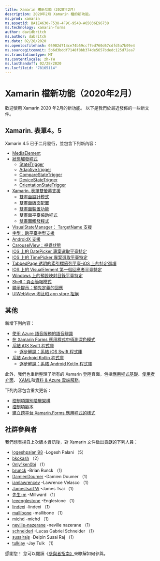 ```yaml
---
title: Xamarin 檔新功能（2020年2月）
description: 2020年2月 Xamarin 檔的新功能。
ms.prod: xamarin
ms.assetid: BA1E4630-F538-4F9C-9548-A65036E96738
ms.technology: xamarin-forms
author: davidbritch
ms.author: dabritch
ms.date: 02/28/2020
ms.openlocfilehash: 05902d714ce74b59ccf7ed760d67cdfd5a7b09e4
ms.sourcegitcommit: 5b6d3bddf7148f8bb374de5657bdedc125d72ea7
ms.translationtype: MT
ms.contentlocale: zh-TW
ms.lasthandoff: 02/28/2020
ms.locfileid: "78165114"
---
```

# <a name="xamarin-docs-whats-new-february-2020"></a>Xamarin 檔新功能（2020年2月）

歡迎使用 Xamarin 2020 年2月的新功能。 以下是我們於最近發佈的一些新文件。

## <a name="xamarinforms-45"></a>Xamarin. 表單4。5

Xamarin 4.5 已于二月發行，並包含下列新內容：

- [MediaElement](~/xamarin-forms/user-interface/mediaelement.md)
- [狀態觸發程式](~/xamarin-forms/app-fundamentals/triggers.md#state-triggers)
  - [StateTrigger](~/xamarin-forms/app-fundamentals/triggers.md#state-trigger)
  - [AdaptiveTrigger](~/xamarin-forms/app-fundamentals/triggers.md#adaptive-trigger)
  - [CompareStateTrigger](~/xamarin-forms/app-fundamentals/triggers.md#compare-state-trigger)
  - [DeviceStateTrigger](~/xamarin-forms/app-fundamentals/triggers.md#device-state-trigger)
  - [OrientationStateTrigger](~/xamarin-forms/app-fundamentals/triggers.md#orientation-state-trigger)
- [Xamarin. 表單雙螢幕支援](~/xamarin-forms/app-fundamentals/dual-screen/index.md)
  - [雙畫面設計模式](~/xamarin-forms/app-fundamentals/dual-screen/design-patterns.md)
  - [雙畫面版面配置](~/xamarin-forms/app-fundamentals/dual-screen/twopaneview.md)
  - [雙畫面裝置功能](~/xamarin-forms/app-fundamentals/dual-screen/dual-screen-info.md)
  - [雙畫面平臺協助程式](~/xamarin-forms/app-fundamentals/dual-screen/dual-screen-helper.md)
  - [雙畫面觸發程式](~/xamarin-forms/app-fundamentals/dual-screen/triggers.md)  
- [VisualStateManager： TargetName 支援](~/xamarin-forms/user-interface/visual-state-manager.md#set-state-on-multiple-elements)
- [字型：跨平臺字型支援](~/xamarin-forms/user-interface/text/fonts.md#use-a-custom-font-preview)
- [AndroidX 支援](~/xamarin-forms/platform/android/androidx-migration.md)
- [CarouselView：視覺狀態](~/xamarin-forms/user-interface/carouselview/interaction.md#define-visual-states)
- [IOS 上的 DatePicker 專案選取平臺特定](~/xamarin-forms/platform/ios/datepicker-selection.md)
- [IOS 上的 TimePicker 專案選取平臺特定](~/xamarin-forms/platform/ios/timepicker-selection.md)
- [TabbedPage 透明的索引標籤列平臺-iOS 上的特定選項](~/xamarin-forms/platform/ios/tabbedpage-translucent-tabbar.md)
- [IOS 上的 VisualElement 第一個回應者平臺特定](~/xamarin-forms/platform/ios/visualelement-first-responder.md)
- [Windows 上的預設映射目錄平臺特定](~/xamarin-forms/platform/windows/default-image-directory.md)
- [Shell：頁面簡報模式](~/xamarin-forms/app-fundamentals/shell/configuration.md#set-page-presentation-mode)
- [顯示提示：預先定義的回應](~/xamarin-forms/user-interface/pop-ups.md#display-a-prompt)
- [UIWebView 淘汰和 app store 拒絕](~/xamarin-forms/user-interface/webview.md#uiwebview-deprecation-and-app-store-rejection-itms-90809)

## <a name="other"></a>其他

新增下列內容：

- [使用 Azure 語音服務的語音辨識](~/xamarin-forms/data-cloud/azure-cognitive-services/speech-recognition.md)
- [在 Xamarin Forms 應用程式中偵測深色模式](~/xamarin-forms/user-interface/theming/dark-mode.md)
- [系結 iOS Swift 程式庫](~/ios/platform/binding-swift/index.md)
  - [逐步解說：系結 iOS Swift 程式庫](~/ios/platform/binding-swift/walkthrough.md)
- [系結 Android Kotlin 程式庫](~/android/platform/binding-kotlin-library/index.md)
  - [逐步解說：系結 Android Kotlin 程式庫](~/android/platform/binding-kotlin-library/walkthrough.md)

此外，我們也重新整理了所有的 Xamarin 登陸頁面，包括[應用程式基礎](~/xamarin-forms/app-fundamentals/index.yml)、[使用者介面](~/xamarin-forms/user-interface/index.yml)、 [XAML](~/xamarin-forms/xaml/index.yml)和[資料 & Azure 雲端服務](~/xamarin-forms/data-cloud/index.yml)。

下列內容包含重大更新：

- [控制項類別階層架構](~/xamarin-forms/internals/class-hierarchy.md)
- [控制項範本](~/xamarin-forms/app-fundamentals/templates/control-template.md)
- [建立跨平台 Xamarin.Forms 應用程式的樣式](~/get-started/quickstarts/styling.md)

## <a name="community-contributors"></a>社群參與者

我們想表揚自上次版本資訊後，對 Xamarin 文件做出貢獻的下列人員：

- [logeshpalani98](https://github.com/logeshpalani98) -Logesh Palani （5）
- [bkokash](https://github.com/bkokash) （2）
- [0nly1ken0bi](https://github.com/0nly1ken0bi) （1）
- [brunck](https://github.com/brunck) -Brian Runck （1）
- [DamienDoumer](https://github.com/DamienDoumer) -Damien Doumer （1）
- [iamlawrencev](https://github.com/iamlawrencev) -Lawrence Velasco （1）
- [JamestsaiTW](https://github.com/JamestsaiTW) -James Tsai （1）
- [先生-m](https://github.com/lee-m) -Millward （1）
- [leeenglestone](https://github.com/leeenglestone) -Englestone （1）
- [lindexi](https://github.com/lindexi) -lindexi （1）
- [mallibone](https://github.com/mallibone) -mallibone （1）
- [michd](https://github.com/michd) -michd （1）
- [neville-nazerane](https://github.com/neville-nazerane) -neville nazerane （1）
- [schneiderl](https://github.com/schneiderl) -Lucas Gabriel Schneider （1）
- [susairajs](https://github.com/susairajs) -Delpin Susai Raj （1）
- [tulkjay](https://github.com/tulkjay) -Jay Tulk （1）

感謝您！ 您可以閱讀《[參與者指南》](https://github.com/MicrosoftDocs/xamarin-docs/blob/live/CONTRIBUTING.md)來瞭解如何參與。
